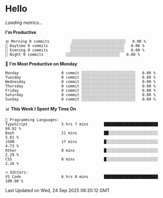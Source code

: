 # Hello

<!-- METRICS:START -->
<p><em>Loading metrics…</em></p>
<!-- METRICS:END -->

<!--START_SECTION:waka-->
**I'm Productive**

```text
🌞 Morning 0 commits          ░░░░░░░░░░░░░░░░░░░░░░░░   0.00 % 
🌆 Daytime 0 commits          ░░░░░░░░░░░░░░░░░░░░░░░░   0.00 % 
🌃 Evening 0 commits          ░░░░░░░░░░░░░░░░░░░░░░░░   0.00 % 
🌙 Night 0 commits          ░░░░░░░░░░░░░░░░░░░░░░░░   0.00 % 
```
📅 **I'm Most Productive on Monday**

```text
Monday                   0 commit ░░░░░░░░░░░░░░░░░░░░░░░░   0.00 % 
Tuesday                  0 commit ░░░░░░░░░░░░░░░░░░░░░░░░   0.00 % 
Wednesday                0 commit ░░░░░░░░░░░░░░░░░░░░░░░░   0.00 % 
Thursday                 0 commit ░░░░░░░░░░░░░░░░░░░░░░░░   0.00 % 
Friday                   0 commit ░░░░░░░░░░░░░░░░░░░░░░░░   0.00 % 
Saturday                 0 commit ░░░░░░░░░░░░░░░░░░░░░░░░   0.00 % 
Sunday                   0 commit ░░░░░░░░░░░░░░░░░░░░░░░░   0.00 % 
```

📊 **This Week I Spent My Time On**

```text
💬 Programming Languages: 
TypeScript               5 hrs 7 mins       ████████████████████████   84.92 % 
Bash                     21 mins            ██░░░░░░░░░░░░░░░░░░░░░░   5.81 % 
JSON                     17 mins            █░░░░░░░░░░░░░░░░░░░░░░░   4.73 % 
Other                    8 mins             █░░░░░░░░░░░░░░░░░░░░░░░   2.29 % 
CSS                      8 mins             █░░░░░░░░░░░░░░░░░░░░░░░   2.26 % 

🔥 Editors: 
VS Code                  6 hrs 8 mins       ████████████████████████   100.00 % 
```

 Last Updated on Wed, 24 Sep 2025 08:20:12 GMT
<!--END_SECTION:waka-->

